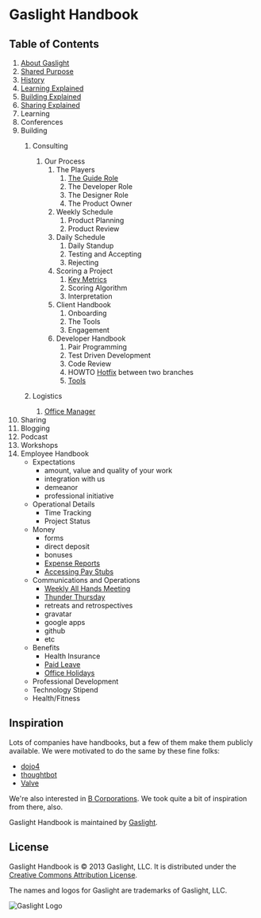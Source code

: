 # Gaslight Handbook

## Table of Contents

1. [About Gaslight](about-gaslight.md)
  1. [Shared Purpose](about-gaslight.md#shared-purpose)
  1. [History](about-gaslight.md#history)
  1. [Learning Explained](about-gaslight.md#learning)
  1. [Building Explained](about-gaslight.md#building)
  1. [Sharing Explained](about-gaslight.md#sharing)
1. Learning
  1. Conferences
1. Building
    1. Consulting
        1. Our Process
            1. The Players
                1. [The Guide Role](roles/guide-role.md)
                1. The Developer Role
                1. The Designer Role
                1. The Product Owner
            1. Weekly Schedule
                1. Product Planning
                1. Product Review
            1. Daily Schedule
                1. Daily Standup
                1. Testing and Accepting
                1. Rejecting
            1. Scoring a Project
                1. [Key Metrics](process/project-metrics.md)
                1. Scoring Algorithm
                1. Interpretation
            1. Client Handbook
                1. Onboarding
                1. The Tools
                1. Engagement
            1. Developer Handbook
                1. Pair Programming
                1. Test Driven Development
                1. Code Review
                2. HOWTO [Hotfix](/process/developer_handbook/hotfix.md) between two branches
                1. [Tools](/process/developer_handbook/tools.md)

    1. Logistics
        1. [Office Manager](roles/office-manager.md)
1. Sharing
  1. Blogging
  1. Podcast
  1. Workshops
1. Employee Handbook
   *  Expectations
      * amount, value and quality of your work
      * integration with us
      * demeanor
      * professional initiative
   * Operational Details
      * Time Tracking
      * Project Status
   * Money
      * forms
      * direct deposit
      * bonuses
      * [Expense Reports](benefits/expenses.md)
      * [Accessing Pay Stubs](benefits/payroll.md)
   * Communications and Operations
      * [Weekly All Hands
        Meeting](employee-handbook.md#weekly-all-hands-meeting)
      * [Thunder Thursday](employee-handbook.md#thunder-thursday)
      * retreats and retrospectives
      * gravatar
      * google apps
      * github
      * etc
   * Benefits
      * Health Insurance
      * [Paid Leave](benefits/leave.md)
      * [Office Holidays](benefits/holidays.md)
   * Professional Development
   * Technology Stipend
   * Health/Fitness

## Inspiration

Lots of companies have handbooks, but a few of them make them publicly
available. We were motivated to do the same by these fine folks:

* [dojo4](https://github.com/dojo4/policy)
* [thoughtbot](https://github.com/thoughtbot/guides)
* [Valve](http://www.valvesoftware.com/)

We're also interested in [B Corporations](http://www.bcorporation.net/).
We took quite a bit of inspiration from there, also.

Gaslight Handbook is maintained by [Gaslight](https://gaslight.co).

## License

Gaslight Handbook is © 2013 Gaslight, LLC. It is distributed under the [Creative
Commons Attribution License](http://creativecommons.org/licenses/by/3.0/).

The names and logos for Gaslight are trademarks of Gaslight, LLC.

![Gaslight Logo](assets/images/horizontal-logo.png)
